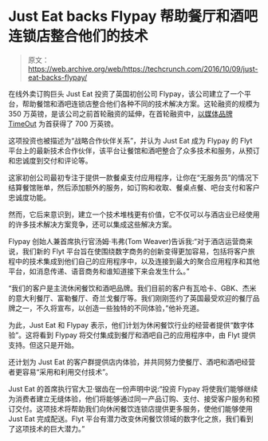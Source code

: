 # Just Eat backs Flypay 帮助餐厅和酒吧连锁店整合他们的技术

> 原文：<https://web.archive.org/web/https://techcrunch.com/2016/10/09/just-eat-backs-flypay/>

在线外卖订购巨头 Just Eat 投资了英国初创公司 Flypay，该公司建立了一个平台，帮助餐馆和酒吧连锁店整合他们各种不同的技术解决方案。这轮融资的规模为 350 万英镑，是该公司之前首轮融资的延伸，在首轮融资中，[以媒体品牌 TimeOut](https://web.archive.org/web/20230319104838/https://techcrunch.com/2015/07/16/timeout-backs-flypay/) 为首获得了 700 万英镑。

这项投资也被描述为“战略合作伙伴关系”，并认为 Just Eat 成为 Flypay 的 Flyt 平台上的最新技术合作伙伴，该平台让餐馆和酒吧整合了众多技术和服务，从预订和忠诚度到交付和评论等。

这家初创公司最初专注于提供一款餐桌支付应用程序，让你在“无服务员”的情况下结算餐馆账单，然后添加额外的服务，如订购和收取、餐桌点餐、吧台支付和客户忠诚度功能。

然而，它后来意识到，建立一个技术堆栈更有价值，它不仅可以与酒店业已经使用的许多技术解决方案竞争，还可以集成这些解决方案。

Flypay 创始人兼首席执行官汤姆·韦弗(Tom Weaver)告诉我:“对于酒店运营商来说，我们新的 Flyt 平台旨在使围绕数字商务的创新变得更加容易，包括将客户旅程中的技术集成到他们自己的应用程序中，以及连接到最大的聚合应用程序和其他平台，如消息传递、语音商务和谁知道接下来会发生什么。”

“我们的客户是主流休闲餐饮和酒吧品牌。我们目前的客户有瓦哈卡、GBK、杰米的意大利餐厅、富勒餐厅、奇兰戈餐厅等。我们刚刚签约了英国最受欢迎的餐厅品牌之一，不久将宣布，以创造一些独特的不同体验，”他补充道。

为此，Just Eat 和 Flypay 表示，他们计划为休闲餐饮行业的经营者提供“数字体验”。这将看到 Flypay 将交付集成到餐厅和酒吧自己的应用程序中，由 Flyt 提供支持。但这只是开始。

还计划为 Just Eat 的客户群提供店内体验，并共同努力使餐厅、酒吧和酒吧经营者更容易“采用和利用交付技术”。

Just Eat 的首席执行官大卫·锯齿在一份声明中说:“投资 Flypay 将使我们能够继续为消费者建立无缝体验，他们将能够通过同一产品订购、支付、接受客户服务和预订交付。这项技术将帮助我们向休闲餐饮连锁店提供更多服务，使他们能够使用 Just Eat 完成配送。Flyt 平台有潜力改变休闲餐饮领域的数字化之旅，我们看到了这项技术的巨大潜力。”